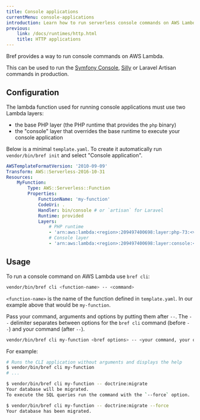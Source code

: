 ```yaml
---
title: Console applications
currentMenu: console-applications
introduction: Learn how to run serverless console commands on AWS Lambda with Symfony Console or Laravel Artisan.
previous:
    link: /docs/runtimes/http.html
    title: HTTP applications
---
```


Bref provides a way to run console commands on AWS Lambda.

This can be used to run the [Symfony Console](https://symfony.com/doc/master/components/console.html), [Silly](https://github.com/mnapoli/silly) or Laravel Artisan commands in production.

## Configuration

The lambda function used for running console applications must use two Lambda layers:

- the base PHP layer (the PHP runtime that provides the `php` binary)
- the "console" layer that overrides the base runtime to execute your console application

Below is a minimal `template.yaml`. To create it automatically run `vendor/bin/bref init` and select "Console application".

```yaml
AWSTemplateFormatVersion: '2010-09-09'
Transform: AWS::Serverless-2016-10-31
Resources:
    MyFunction:
        Type: AWS::Serverless::Function
        Properties:
            FunctionName: 'my-function'
            CodeUri: .
            Handler: bin/console # or `artisan` for Laravel
            Runtime: provided
            Layers:
                # PHP runtime
                - 'arn:aws:lambda:<region>:209497400698:layer:php-73:<version>'
                # Console layer
                - 'arn:aws:lambda:<region>:209497400698:layer:console:<version>'
```

## Usage

To run a console command on AWS Lambda use `bref cli`:

```bash
vendor/bin/bref cli <function-name> -- <command>
```

`<function-name>` is the name of the function defined in `template.yaml`. In our example above that would be `my-function`.

Pass your command, arguments and options by putting them after `--`. The `--` delimiter separates between options for the `bref cli` command (before `--`) and your command (after `--`).

```bash
vendor/bin/bref cli my-function <bref options> -- <your command, your options>
```

For example:

```bash
# Runs the CLI application without arguments and displays the help
$ vendor/bin/bref cli my-function
# ...

$ vendor/bin/bref cli my-function -- doctrine:migrate
Your database will be migrated.
To execute the SQL queries run the command with the `--force` option.

$ vendor/bin/bref cli my-function -- doctrine:migrate --force
Your database has been migrated.
```
